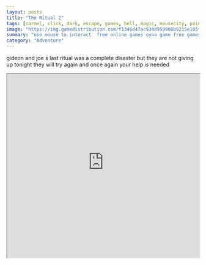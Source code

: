 ```yaml
---
layout: posts
title: "The Ritual 2"
tags: [carmel, click, dark, escape, games, hell, magic, mousecity, point, quest, room, sorcery, witchcraft, free, online, games, oyna, game, free, games, play, play, games]
image: "https://img.gamedistribution.com/f1346d47ac934d959900b9215e105f60.jpg"
summary: "use mouse to interact  free online games oyna game free games play play games"
category: "Adventure"
---
```


gideon and joe s last ritual was a complete disaster but they are not giving up tonight they will try again and once again your help is needed

<iframe width="100%" height="480px;" src="https://flash.gamedistribution.com?game=f1346d47ac934d959900b9215e105f60"></iframe>